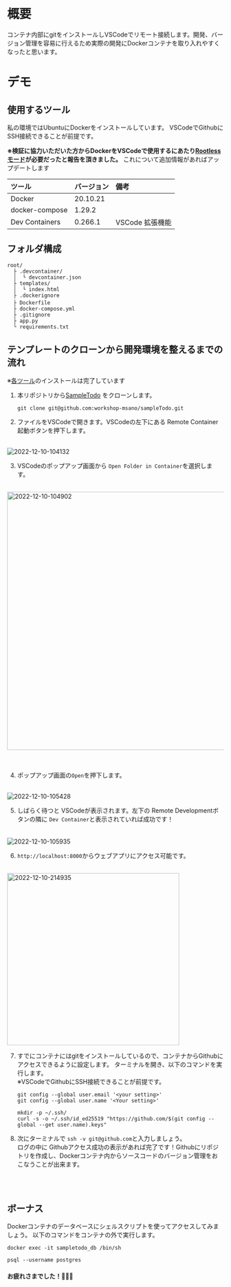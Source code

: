 # 概要
コンテナ内部にgitをインストールしVSCodeでリモート接続します。開発、バージョン管理を容易に行えるため実際の開発にDockerコンテナを取り入れやすくなったと思います。


# デモ

## 使用するツール
私の環境ではUbuntuにDockerをインストールしています。
VSCodeでGithubにSSH接続できることが前提です。

__※検証に協力いただいた方からDockerをVSCodeで使用するにあたり[Rootlessモード](https://docs.docker.com/engine/security/rootless/)が必要だったと報告を頂きました。__ これについて追加情報があればアップデートします


| ツール | バージョン | 備考 | 
|:-----------|:------------|:------------|
| Docker     | 20.10.21    |             |
| docker-compose | 1.29.2  |             |
| Dev Containers | 0.266.1 | VSCode 拡張機能     |


## フォルダ構成 

```
root/
  ├ .devcontainer/
  │  └ devcontainer.json
  ├ templates/
  │  └ index.html
  ├ .dockerignore
  ├ Dockerfile　
  ├ docker-compose.yml
  ├ .gitignore
  ├ app.py
  └ requirements.txt
```

## テンプレートのクローンから開発環境を整えるまでの流れ

※[各ツール](https://github.com/workshop-msano/sampleTodo/edit/main/README.md#%E4%BD%BF%E7%94%A8%E3%81%99%E3%82%8B%E3%83%84%E3%83%BC%E3%83%AB)のインストールは完了しています
1. 本リポジトリから[SampleTodo](https://github.com/workshop-msano/sampleTodo) をクローンします。

    ```
    git clone git@github.com:workshop-msano/sampleTodo.git
    ```

2. ファイルをVSCodeで開きます。VSCodeの左下にある Remote Container起動ボタンを押下します。
<br>
    <img src="https://i.ibb.co/wKywrNk/2022-12-10-104132.png" alt="2022-12-10-104132" border="0">
<br>

3. VSCodeのポップアップ画面から `Open Folder in Container`を選択します。
<br>
    <img src="https://i.ibb.co/1MLJ6kV/2022-12-10-104902.png" alt="2022-12-10-104902" border="0" width=600><br><br>
<br>

4. ポップアップ画面の`Open`を押下します。
<br>
    <img src="https://i.ibb.co/f0Z6XQf/2022-12-10-105428.png" alt="2022-12-10-105428" border="0">
<br>

5. しばらく待つと VSCodeが表示されます。左下の Remote Developmentボタンの隣に `Dev Container`と表示されていれば成功です！
<br>　
  <img src="https://i.ibb.co/GWQ4zcq/2022-12-10-105935.png" alt="2022-12-10-105935" border="0">
<br>
    
6. `http://localhost:8000`からウェブアプリにアクセス可能です。
<br>
    <img src="https://i.ibb.co/zFG6TTS/2022-12-10-214935.jpg" alt="2022-12-10-214935" border="0" width=400>
<br>

7. すでにコンテナにはgitをインストールしているので、コンテナからGithubにアクセスできるように設定します。 ターミナルを開き、以下のコマンドを実行します。<br>
    ※VSCodeでGithubにSSH接続できることが前提です。
   
    ```
    git config --global user.email '<your setting>'
    git config --global user.name '<Your setting>'
    
    mkdir -p ~/.ssh/
    curl -s -o ~/.ssh/id_ed25519 "https://github.com/$(git config --global --get user.name).keys"
    ```

8. 次にターミナルで `ssh -v git@github.com`と入力しましょう。<br>
   ログの中に Githubアクセス成功の表示があれば完了です！Githubにリポジトリを作成し、Dockerコンテナ内からソースコードのバージョン管理をおこなうことが出来ます。

<br>
<br>

## ボーナス
Dockerコンテナのデータベースにシェルスクリプトを使ってアクセスしてみましょう。
以下のコマンドをコンテナの外で実行します。

```
docker exec -it sampletodo_db /bin/sh
```
```
psql --username postgres
```

#### お疲れさまでした！🎉🎉🎉
